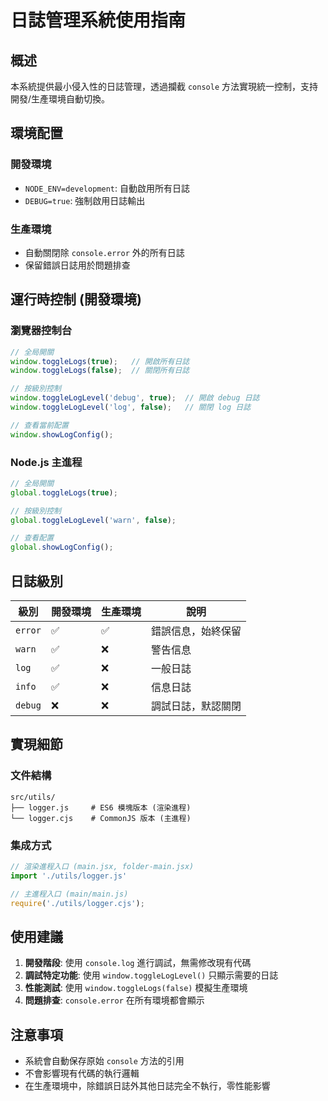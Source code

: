 # 日誌管理系統使用指南

## 概述

本系統提供最小侵入性的日誌管理，透過攔截 `console` 方法實現統一控制，支持開發/生產環境自動切換。

## 環境配置

### 開發環境
- `NODE_ENV=development`: 自動啟用所有日誌
- `DEBUG=true`: 強制啟用日誌輸出

### 生產環境
- 自動關閉除 `console.error` 外的所有日誌
- 保留錯誤日誌用於問題排查

## 運行時控制 (開發環境)

### 瀏覽器控制台
```javascript
// 全局開關
window.toggleLogs(true);   // 開啟所有日誌
window.toggleLogs(false);  // 關閉所有日誌

// 按級別控制
window.toggleLogLevel('debug', true);  // 開啟 debug 日誌
window.toggleLogLevel('log', false);   // 關閉 log 日誌

// 查看當前配置
window.showLogConfig();
```

### Node.js 主進程
```javascript
// 全局開關
global.toggleLogs(true);

// 按級別控制
global.toggleLogLevel('warn', false);

// 查看配置
global.showLogConfig();
```

## 日誌級別

| 級別 | 開發環境 | 生產環境 | 說明 |
|------|----------|----------|------|
| `error` | ✅ | ✅ | 錯誤信息，始終保留 |
| `warn` | ✅ | ❌ | 警告信息 |
| `log` | ✅ | ❌ | 一般日誌 |
| `info` | ✅ | ❌ | 信息日誌 |
| `debug` | ❌ | ❌ | 調試日誌，默認關閉 |

## 實現細節

### 文件結構
```
src/utils/
├── logger.js     # ES6 模塊版本 (渲染進程)
└── logger.cjs    # CommonJS 版本 (主進程)
```

### 集成方式
```javascript
// 渲染進程入口 (main.jsx, folder-main.jsx)
import './utils/logger.js'

// 主進程入口 (main/main.js)
require('./utils/logger.cjs');
```

## 使用建議

1. **開發階段**: 使用 `console.log` 進行調試，無需修改現有代碼
2. **調試特定功能**: 使用 `window.toggleLogLevel()` 只顯示需要的日誌
3. **性能測試**: 使用 `window.toggleLogs(false)` 模擬生產環境
4. **問題排查**: `console.error` 在所有環境都會顯示

## 注意事項

- 系統會自動保存原始 `console` 方法的引用
- 不會影響現有代碼的執行邏輯
- 在生產環境中，除錯誤日誌外其他日誌完全不執行，零性能影響

